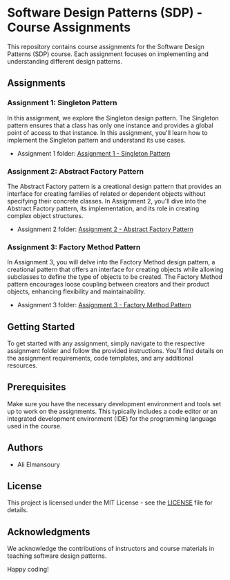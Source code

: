 # Software Design Patterns (SDP) - Course Assignments

This repository contains course assignments for the Software Design Patterns (SDP) course. Each assignment focuses on implementing and understanding different design patterns.

## Assignments

### Assignment 1: Singleton Pattern

In this assignment, we explore the Singleton design pattern. The Singleton pattern ensures that a class has only one instance and provides a global point of access to that instance. In this assignment, you'll learn how to implement the Singleton pattern and understand its use cases.

- Assignment 1 folder: [Assignment 1 - Singleton Pattern](Assignment%201/SDP-Assignment1)

### Assignment 2: Abstract Factory Pattern

The Abstract Factory pattern is a creational design pattern that provides an interface for creating families of related or dependent objects without specifying their concrete classes. In Assignment 2, you'll dive into the Abstract Factory pattern, its implementation, and its role in creating complex object structures.

- Assignment 2 folder: [Assignment 2 - Abstract Factory Pattern](Assignment%202/SDP-Assignment2)

### Assignment 3: Factory Method Pattern

In Assignment 3, you will delve into the Factory Method design pattern, a creational pattern that offers an interface for creating objects while allowing subclasses to define the type of objects to be created. The Factory Method pattern encourages loose coupling between creators and their product objects, enhancing flexibility and maintainability.

- Assignment 3 folder: [Assignment 3 - Factory Method Pattern](Assignment%203/SDP-Assignment3)

## Getting Started

To get started with any assignment, simply navigate to the respective assignment folder and follow the provided instructions. You'll find details on the assignment requirements, code templates, and any additional resources.

## Prerequisites

Make sure you have the necessary development environment and tools set up to work on the assignments. This typically includes a code editor or an integrated development environment (IDE) for the programming language used in the course.

## Authors

- Ali Elmansoury 

## License

This project is licensed under the MIT License - see the [LICENSE](LICENSE) file for details.

## Acknowledgments

We acknowledge the contributions of instructors and course materials in teaching software design patterns.

Happy coding!
